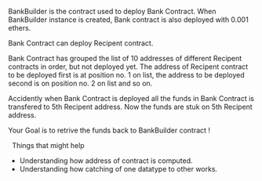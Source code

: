  BankBuilder is the contract used to deploy Bank Contract. When BankBuilder instance is created, Bank contract is also deployed with 0.001 ethers.

 Bank Contract can deploy Recipent contract.

 Bank Contract has grouped the list of 10 addresses of different Recipent contracts in order, but not deployed yet. The address of Recipent contract to be deployed first is at position no. 1 on list, the address to be deployed second is on position no. 2 on list and so on. 
 
 Accidently when Bank Contract is deployed all the funds in Bank Contract is transfered to 5th Recipent address.
 Now the funds are stuk on 5th Recipent address.

 Your Goal is to retrive the funds back to BankBuilder contract ! 

&nbsp;
Things that might help
* Understanding how address of contract is computed.
* Understanding how catching of one datatype to other works.